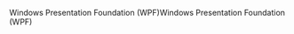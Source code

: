 <span data-ttu-id="6c0e5-101">Windows Presentation Foundation (WPF)</span><span class="sxs-lookup"><span data-stu-id="6c0e5-101">Windows Presentation Foundation (WPF)</span></span>
